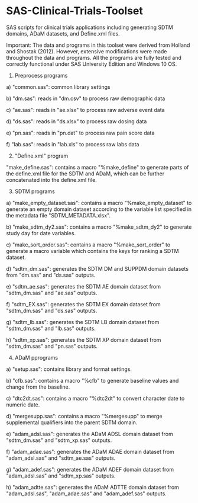 # SAS-Clinical-Trials-Toolset
SAS scripts for clinical trials applications including generating SDTM domains, ADaM datasets, and Define.xml files.

Important: The data and programs in this toolset were derived from Holland and Shostak (2012). However, extensive modifications were made
throughout the data and programs. All the programs are fully tested and correctly functional under SAS University Edition and Windows 10 OS.

1. Preprocess programs

a) "common.sas": common library settings

b) "dm.sas": reads in "dm.csv" to process raw demographic data

c) "ae.sas": reads in "ae.xlsx" to process raw adverse event data

d) "ds.sas": reads in "ds.xlsx" to process raw dosing data

e) "pn.sas": reads in "pn.dat" to process raw pain score data

f) "lab.sas": reads in "lab.xls" to process raw labs data

2. "Define.xml" program

"make_define.sas": contains a macro "%make_define" to generate parts of the define.xml file for the SDTM and ADaM, which can be further concatenated into the define.xml file.

3. SDTM programs

a) "make_empty_dataset.sas": contains a macro "%make_empty_dataset" to generate an empty domain dataset according to the variable list specified in the metadata file "SDTM_METADATA.xlsx".

b) "make_sdtm_dy2.sas": contains a macro "%make_sdtm_dy2" to generate study day for date variables.

c) "make_sort_order.sas": contains a macro "%make_sort_order" to generate a macro variable which contains the keys for ranking a SDTM dataset.

d) "sdtm_dm.sas": generates the SDTM DM and SUPPDM domain datasets from "dm.sas" and "ds.sas" outputs.

e) "sdtm_ae.sas": generates the SDTM AE domain dataset from "sdtm_dm.sas" and "ae.sas" outputs.

f) "sdtm_EX.sas": generates the SDTM EX domain dataset from "sdtm_dm.sas" and "ds.sas" outputs.

g) "sdtm_lb.sas": generates the SDTM LB domain dataset from "sdtm_dm.sas" and "lb.sas" outputs.

h) "sdtm_xp.sas": generates the SDTM XP domain dataset from "sdtm_dm.sas" and "pn.sas" outputs.

4. ADaM pprograms

a) "setup.sas": contains library and format settings. 

b) "cfb.sas": contains a macro "%cfb" to generate baseline values and change from the baseline.

c) "dtc2dt.sas": contains a macro "%dtc2dt" to convert character date to numeric date.

d) "mergesupp.sas": contains a macro "%mergesupp" to merge supplemental qualifiers into the parent SDTM domain.

e) "adam_adsl.sas": generates the ADaM ADSL domain dataset from "sdtm_dm.sas" and "sdtm_xp.sas" outputs.

f) "adam_adae.sas": generates the ADaM ADAE domain dataset from "adam_adsl.sas" and "sdtm_ae.sas" outputs.

g) "adam_adef.sas": generates the ADaM ADEF domain dataset from "adam_adsl.sas" and "sdtm_xp.sas" outputs.

h) "adam_adtte.sas": generates the ADaM ADTTE domain dataset from "adam_adsl.sas", "adam_adae.sas" and "adam_adef.sas" outputs.
